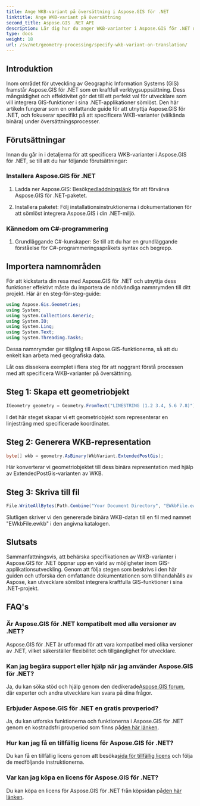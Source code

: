```yaml
---
title: Ange WKB-variant på översättning i Aspose.GIS för .NET
linktitle: Ange WKB-variant på översättning
second_title: Aspose.GIS .NET API
description: Lär dig hur du anger WKB-varianter i Aspose.GIS för .NET utan ansträngning med den här omfattande guiden. Öka dina GIS-utvecklingsfärdigheter.
type: docs
weight: 18
url: /sv/net/geometry-processing/specify-wkb-variant-on-translation/
---
```

## Introduktion
Inom området för utveckling av Geographic Information Systems (GIS) framstår Aspose.GIS för .NET som en kraftfull verktygsuppsättning. Dess mångsidighet och effektivitet gör det till ett perfekt val för utvecklare som vill integrera GIS-funktioner i sina .NET-applikationer sömlöst. Den här artikeln fungerar som en omfattande guide för att utnyttja Aspose.GIS för .NET, och fokuserar specifikt på att specificera WKB-varianter (välkända binära) under översättningsprocesser.
## Förutsättningar
Innan du går in i detaljerna för att specificera WKB-varianter i Aspose.GIS för .NET, se till att du har följande förutsättningar:
### Installera Aspose.GIS för .NET
1. Ladda ner Aspose.GIS: Besök[nedladdningslänk](https://releases.aspose.com/gis/net/) för att förvärva Aspose.GIS för .NET-paketet.
   
2. Installera paketet: Följ installationsinstruktionerna i dokumentationen för att sömlöst integrera Aspose.GIS i din .NET-miljö.
### Kännedom om C#-programmering
1. Grundläggande C#-kunskaper: Se till att du har en grundläggande förståelse för C#-programmeringsspråkets syntax och begrepp.

## Importera namnområden
För att kickstarta din resa med Aspose.GIS för .NET och utnyttja dess funktioner effektivt måste du importera de nödvändiga namnrymden till ditt projekt. Här är en steg-för-steg-guide:

```csharp
using Aspose.Gis.Geometries;
using System;
using System.Collections.Generic;
using System.IO;
using System.Linq;
using System.Text;
using System.Threading.Tasks;
```
Dessa namnrymder ger tillgång till Aspose.GIS-funktionerna, så att du enkelt kan arbeta med geografiska data.

Låt oss dissekera exemplet i flera steg för att noggrant förstå processen med att specificera WKB-varianter på översättning.
## Steg 1: Skapa ett geometriobjekt
```csharp
IGeometry geometry = Geometry.FromText("LINESTRING (1.2 3.4, 5.6 7.8)");
```
I det här steget skapar vi ett geometriobjekt som representerar en linjesträng med specificerade koordinater.
## Steg 2: Generera WKB-representation
```csharp
byte[] wkb = geometry.AsBinary(WkbVariant.ExtendedPostGis);
```
Här konverterar vi geometriobjektet till dess binära representation med hjälp av ExtendedPostGis-varianten av WKB.
## Steg 3: Skriva till fil
```csharp
File.WriteAllBytes(Path.Combine("Your Document Directory", "EWkbFile.ewkb"), wkb);
```
Slutligen skriver vi den genererade binära WKB-datan till en fil med namnet "EWkbFile.ewkb" i den angivna katalogen.

## Slutsats
Sammanfattningsvis, att behärska specifikationen av WKB-varianter i Aspose.GIS för .NET öppnar upp en värld av möjligheter inom GIS-applikationsutveckling. Genom att följa stegen som beskrivs i den här guiden och utforska den omfattande dokumentationen som tillhandahålls av Aspose, kan utvecklare sömlöst integrera kraftfulla GIS-funktioner i sina .NET-projekt.
## FAQ's
### Är Aspose.GIS för .NET kompatibelt med alla versioner av .NET?
Aspose.GIS för .NET är utformad för att vara kompatibel med olika versioner av .NET, vilket säkerställer flexibilitet och tillgänglighet för utvecklare.
### Kan jag begära support eller hjälp när jag använder Aspose.GIS för .NET?
 Ja, du kan söka stöd och hjälp genom den dedikerade[Aspose.GIS forum](https://forum.aspose.com/c/gis/33), där experter och andra utvecklare kan svara på dina frågor.
### Erbjuder Aspose.GIS för .NET en gratis provperiod?
 Ja, du kan utforska funktionerna och funktionerna i Aspose.GIS för .NET genom en kostnadsfri provperiod som finns på[den här länken](https://releases.aspose.com/).
### Hur kan jag få en tillfällig licens för Aspose.GIS för .NET?
 Du kan få en tillfällig licens genom att besöka[sida för tillfällig licens](https://purchase.aspose.com/temporary-license/) och följa de medföljande instruktionerna.
### Var kan jag köpa en licens för Aspose.GIS för .NET?
 Du kan köpa en licens för Aspose.GIS för .NET från köpsidan på[den här länken](https://purchase.aspose.com/buy).